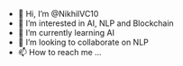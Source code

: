 - 👋 Hi, I’m @NikhilVC10
- 👀 I’m interested in AI, NLP and Blockchain
- 🌱 I’m currently learning AI
- 💞️ I’m looking to collaborate on NLP 
- 📫 How to reach me ...

<!---
NikhilVC10/NikhilVC10 is a ✨ special ✨ repository because its `README.md` (this file) appears on your GitHub profile.
You can click the Preview link to take a look at your changes.
--->
